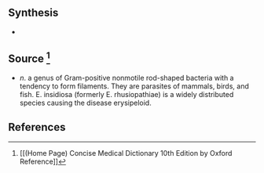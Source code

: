 ## Synthesis
- 
## Source [^1]
- $n$. a genus of Gram-positive nonmotile rod-shaped bacteria with a tendency to form filaments. They are parasites of mammals, birds, and fish. E. insidiosa (formerly E. rhusiopathiae) is a widely distributed species causing the disease erysipeloid.
## References

[^1]: [[(Home Page) Concise Medical Dictionary 10th Edition by Oxford Reference]]